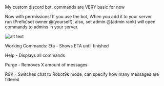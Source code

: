 My custom discord bot, commands are VERY basic for now

Now with permissions! If you use the bot, When you add it to your server run (Prefix)set owner @(yourself).
also, set admin @(admin rank) will open commands to admins in your server.

![alt text](https://cdn.discordapp.com/avatars/105555777107841024/1a7d122e5e343173d53ed509f8f7afb9.png)

Working Commands:
 Eta - Shows ETA until finished
 
 Help - Displays all commands
 
 Purge - Removes X amount of messages
 
 R9K - Switches chat to Robot9k mode,
  can specify how many messages are filtered
 

